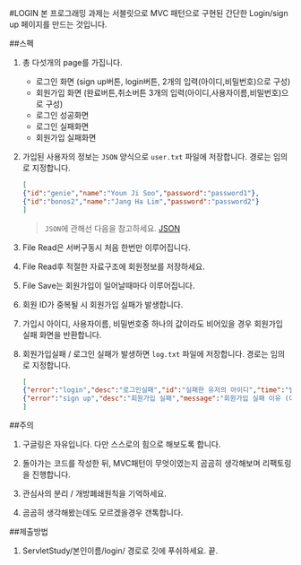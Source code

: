 #LOGIN
본 프로그래밍 과제는 서블릿으로 MVC 패턴으로 구현된 간단한 Login/sign up 페이지를 만드는 것입니다.

##스펙
1. 총 다섯개의 page를 가집니다.

    * 로그인 화면 (sign up버튼, login버튼, 2개의 입력(아이디,비밀번호)으로 구성)
    * 회원가입 화면 (완료버튼,취소버튼 3개의 입력(아이디,사용자이름,비밀번호)으로 구성)
    * 로그인 성공화면
    * 로그인 실패화면
    * 회원가입 실패화면

2. 가입된 사용자의 정보는 `JSON` 양식으로 `user.txt` 파일에 저장합니다. 경로는 임의로 지정합니다.

    ```json
    [
    {"id":"genie","name":"Youn Ji Soo","password":"password1"},
    {"id":"bonos2","name":"Jang Ha Lim","password":"password2"}
    ]
    ```
    > `JSON`에 관해선 다음을 참고하세요. [JSON](https://ko.wikipedia.org/wiki/JSON)
    
3. File Read은 서버구동시 처음 한번만 이루어집니다.

4. File Read후 적절한 자료구조에 회원정보를 저장하세요.

5. File Save는 회원가입이 일어날때마다 이루어집니다.

6. 회원 ID가 중복될 시 회원가입 실패가 발생합니다.

7. 가입시 아이디, 사용자이름, 비밀번호중 하나의 값이라도 비어있을 경우 회원가입 실패 화면을 반환합니다.

8. 회원가입실패 / 로그인 실패가 발생하면 `log.txt` 파일에 저장합니다. 경로는 임의로 지정합니다.

    ```json
    [
    {"error":"login","desc":"로그인실패","id":"실패한 유저의 아이디","time":"발생시간"},
    {"error":"sign up","desc":"회원가입 실패","message":"회원가입 실패 이유 (아이디중복/아이디미입력/이름미입력/비밀번호미입력/","time":"발생시간"}
    ]
    ```

##주의
1. 구글링은 자유입니다. 다만 스스로의 힘으로 해보도록 합니다.

2. 돌아가는 코드를 작성한 뒤, MVC패턴이 무엇이였는지 곰곰히 생각해보며 리팩토링을 진행합니다.

3. 관심사의 분리 / 개방폐쇄원칙을 기억하세요.

4. 곰곰히 생각해봤는데도 모르겠을경우 갠톡합니다.

##제출방법
1. ServletStudy/본인이름/login/ 경로로 깃에 푸쉬하세요.
끝.
